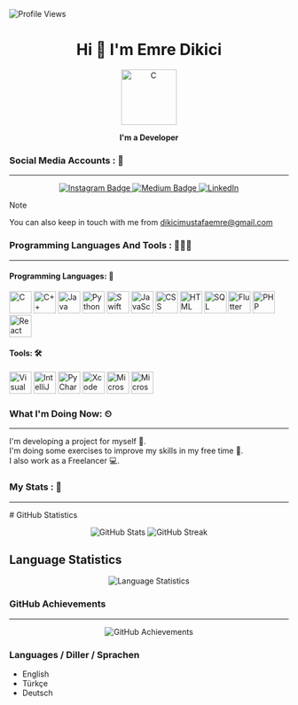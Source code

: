 <img src="https://camo.githubusercontent.com/1244a53aa9b7836f0a4f806ea33912bec043c74dbc409448f2beb5dfd4e30749/68747470733a2f2f6b6f6d617265762e636f6d2f67687076632f3f757365726e616d653d6b616469726e6172267374796c653d666c6174" alt="Profile Views" data-canonical-src="https://komarev.com/ghpvc/?username=dikiciemre&amp;style=flat" style="max-width: 100%; align: center;"> 

<h1 align="center">Hi 👋 I'm Emre Dikici</h1> 
<p align="center">
  <img src="https://github.com/dikiciemre/dikiciemre/assets/103147965/f649ae96-d612-4988-b5d4-d8348c3f50cb" alt="C" width="100" height="100"/>
</p>

<p align="center"><b>I'm a Developer</b></p>

### Social Media Accounts : 💬
<hr>

<p align="center">
  <a href="https://instagram.com/dkcemrex?igshid=OGQ5ZDc2ODk2ZA%3D%3D&utm_source=qr">
    <img src="https://img.shields.io/badge/-Instagram-C13584?style=flat-quare&labelColor=C13584&logo=instagram&logoColor=white&link=link" alt="Instagram Badge"/>
  </a>
  <a href="https://medium.com/@dikiciemre">
    <img src="https://img.shields.io/badge/-Medium-757575?style=flat-quare&labelColor=757575&logo=Medium&logoColor=white&link=link" alt="Medium Badge"/>
  </a>
  <a href="https://www.linkedin.com/in/mustafa-emre-dikici-94a103250/">
    <img src="https://img.shields.io/badge/Linkedin-000000?style=for-the-badge&logo=Linkedin&logoColor=white" alt="LinkedIn"/>
  </a>
</p>

>[!NOTE]
>You can also keep in touch with me from dikicimustafaemre@gmail.com

### Programming Languages And Tools : 👨🏼‍💻
<hr>
<h4>Programming Languages: 🚨</h4>
<p>
  <img src="https://img.icons8.com/color/48/000000/c-programming.png" alt="C" width="40" height="40"/>
  <img src="https://img.icons8.com/color/48/000000/c-plus-plus-logo.png" alt="C++" width="40" height="40"/>
  <img src="https://img.icons8.com/color/48/000000/java-coffee-cup-logo.png" alt="Java" width="40" height="40"/>
  <img src="https://img.icons8.com/color/48/000000/python.png" alt="Python" width="40" height="40"/>
  <img src="https://img.icons8.com/color/48/000000/swift.png" alt="Swift" width="40" height="40"/>
  <img src="https://img.icons8.com/color/48/000000/javascript.png" alt="JavaScript" width="40" height="40"/>
  <img src="https://img.icons8.com/color/48/000000/css3.png" alt="CSS" width="40" height="40"/>
  <img src="https://img.icons8.com/color/48/000000/html-5.png" alt="HTML" width="40" height="40"/>
  <img src="https://github.com/dikiciemre/dikiciemre/assets/103147965/2d364ff0-06c8-4f90-a9da-437061906ad4" alt="SQL" width="40" height="40"/>
  <img src="https://github.com/dikiciemre/dikiciemre/assets/103147965/be49b962-0a85-4672-a364-43d294ec1a38" alt="Flutter" width="40" height="40"/>
  <img src="https://github.com/dikiciemre/dikiciemre/assets/103147965/e1500692-4a77-4d25-9832-15cd7b77bf2b" alt="PHP" width="40" height="40"/>
  <img src="https://github.com/dikiciemre/dikiciemre/assets/103147965/d26f2747-516b-469d-bd4e-9cc83358e591" alt="React" width="40" height="40"/>
</p>

<h4>Tools: 🛠️</h4>
<p>
  <img src="https://img.icons8.com/color/48/000000/visual-studio-code-2019.png" alt="Visual Studio Code" width="40" height="40"/>
  <img src="https://img.icons8.com/color/48/000000/intellij-idea.png" alt="IntelliJ IDEA" width="40" height="40"/>
  <img src="https://img.icons8.com/color/48/000000/pycharm.png" alt="PyCharm" width="40" height="40"/>
  <img src="https://img.icons8.com/color/48/000000/xcode.png" alt="Xcode" width="40" height="40"/>
  <img src="https://img.icons8.com/color/48/000000/ms-word.png" alt="Microsoft Word" width="40" height="40"/>
  <img src="https://img.icons8.com/color/48/000000/ms-excel.png" alt="Microsoft Excel" width="40" height="40"/>
</p>

### What I'm Doing Now: ⏲
<hr>
I'm developing a project for myself 🚀. <br>
I'm doing some exercises to improve my skills in my free time 📃. <br>
I also work as a Freelancer 💻.

### My Stats : 🤔
<hr>
# GitHub Statistics
<p align="center">
  <img src="https://github-readme-stats.vercel.app/api?username=dikiciemre&show_icons=true&count_private=true&hide=issues,contribs" alt="GitHub Stats"/>
  <img src="https://github-readme-streak-stats.herokuapp.com/?user=dikiciemre" alt="GitHub Streak"/>
</p>

## Language Statistics
<p align="center">
  <img src="https://github-readme-stats.vercel.app/api/top-langs/?username=dikiciemre&layout=compact" alt="Language Statistics"/>
</p>

### GitHub Achievements
<hr>
<p align="center">
  <img src="https://github-profile-trophy.vercel.app/?username=dikiciemre&theme=algolia&no-frame=true&row=1&column=7" alt="GitHub Achievements"/>
</p>

### Languages / Diller / Sprachen
- English
- Türkçe
- Deutsch
